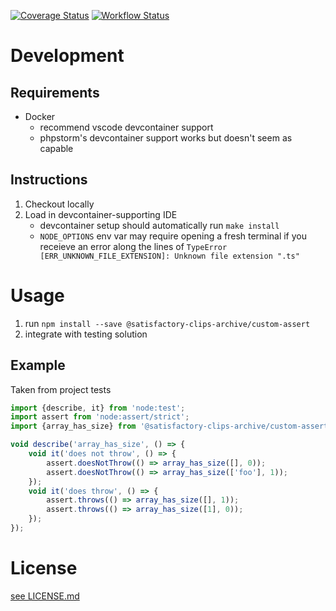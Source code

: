 [![Coverage Status](https://coveralls.io/repos/github/Satisfactory-Clips-Archive/Custom-Assert/badge.svg?branch=main)](https://coveralls.io/github/Satisfactory-Clips-Archive/Custom-Assert?branch=main)
[![Workflow Status](https://github.com/Satisfactory-Clips-Archive/Custom-Assert/actions/workflows/node.js.yml/badge.svg?branch=main)](https://github.com/Satisfactory-Clips-Archive/Custom-Assert/actions/workflows/node.js.yml?query=branch%3Amain)

# Development

## Requirements

-   Docker
    -   recommend vscode devcontainer support
    -   phpstorm's devcontainer support works but doesn't seem as capable

## Instructions

1. Checkout locally
1. Load in devcontainer-supporting IDE
    - devcontainer setup should automatically run `make install`
    - `NODE_OPTIONS` env var may require opening a fresh terminal if you
      receieve an error along the lines of
      `TypeError [ERR_UNKNOWN_FILE_EXTENSION]: Unknown file extension ".ts"`

# Usage

1. run `npm install --save @satisfactory-clips-archive/custom-assert`
1. integrate with testing solution

## Example

Taken from project tests

```ts
import {describe, it} from 'node:test';
import assert from 'node:assert/strict';
import {array_has_size} from '@satisfactory-clips-archive/custom-assert/assert/CustomAssert';

void describe('array_has_size', () => {
	void it('does not throw', () => {
		assert.doesNotThrow(() => array_has_size([], 0));
		assert.doesNotThrow(() => array_has_size(['foo'], 1));
	});
	void it('does throw', () => {
		assert.throws(() => array_has_size([], 1));
		assert.throws(() => array_has_size([1], 0));
	});
});
```

# License

[see LICENSE.md](LICENSE.md)
